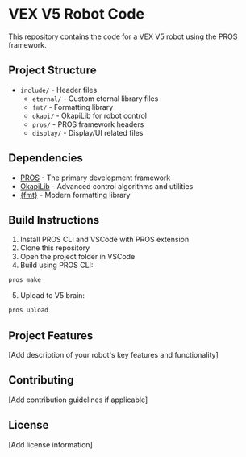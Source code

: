 # VEX V5 Robot Code

This repository contains the code for a VEX V5 robot using the PROS framework.

## Project Structure

- `include/` - Header files
  - `eternal/` - Custom eternal library files
  - `fmt/` - Formatting library
  - `okapi/` - OkapiLib for robot control
  - `pros/` - PROS framework headers
  - `display/` - Display/UI related files 

## Dependencies

- [PROS](https://pros.cs.purdue.edu/) - The primary development framework
- [OkapiLib](https://okapilib.github.io/OkapiLib/index.html) - Advanced control algorithms and utilities
- [{fmt}](https://fmt.dev/) - Modern formatting library

## Build Instructions

1. Install PROS CLI and VSCode with PROS extension
2. Clone this repository
3. Open the project folder in VSCode
4. Build using PROS CLI:
```bash
pros make
```
5. Upload to V5 brain:
```bash 
pros upload
```

## Project Features

[Add description of your robot's key features and functionality]

## Contributing

[Add contribution guidelines if applicable]

## License

[Add license information]
